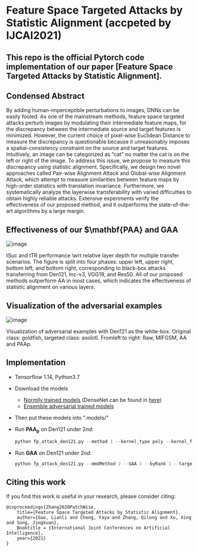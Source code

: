 # Feature Space Targeted Attacks by Statistic Alignment (accpeted by IJCAI2021)

## This repo is the official **Pytorch code** implementation of our paper [Feature Space Targeted Attacks by Statistic Alignment].

## Condensed Abstract
By adding human-imperceptible perturbations to images, DNNs can be easily fooled. As one of the mainstream methods, feature space targeted attacks perturb images by modulating their intermediate feature maps, for the discrepancy between the intermediate source and target features is minimized. However, the current choice of pixel-wise Euclidean Distance to measure the discrepancy is questionable because it unreasonably imposes a spatial-consistency constraint on the source and target features. Intuitively, an image can be categorized as “cat” no matter the cat is on the left or right of the image. To address this issue, we propose to measure this discrepancy using statistic alignment. Specifically, we design two novel approaches called Pair-wise Alignment Attack and Global-wise Alignment Attack, which attempt to measure similarities between feature maps
by high-order statistics with translation invariance. Furthermore, we systematically analyze the layerwise transferability with varied difficulties to obtain highly reliable attacks. Extensive experiments verify the effectiveness of our proposed method, and it outperforms the state-of-the-art algorithms by a large margin.

## Effectiveness of our $\mathbf{PAA} and $\mathbf{GAA}$
![image](https://github.com/yaya-cheng/PAA-GAA/blob/main/class.png)

tSuc and tTR performance \wrt relative layer depth for multiple transfer scenarios. The figure is split into four phases: upper left, upper right, bottom left, and bottom right, corresponding to black-box attacks transferring from Den121, Inc-v3, VGG19, and Res50. All of our proposed methods outperform AA in most cases, which indicates the effectiveness of statistic alignment on various layers.



## Visualization of the adversarial examples
![image](https://github.com/yaya-cheng/PAA-GAA/blob/main/visualization%20of%20adversarial%20examples/ori.png)

Visualization of adversarial examples with Den121 as the white-box. Original class: goldfish, targeted class: axolotl. Fromleft to right: Raw, MIFGSM, AA and PAAp.

## Implementation
- Tensorflow 1.14, Python3.7

- Download the models

  - [Normlly trained models](https://github.com/tensorflow/models/tree/master/research/slim#Pretrained) (DenseNet can be found in [here](https://github.com/flyyufelix/DenseNet-Keras))
  - [Ensemble  adversarial trained models](https://github.com/tensorflow/models/tree/master/research/adv_imagenet_models?spm=5176.12282029.0.0.3a9e79b7cynrQf)

- Then put these models into ".models/"

- Run $\mathbf{PAA_p}$ on Den121 under $2nd$:

  ```python
  python fp_attack_den121.py --method 1 --kernel_type poly --kernel_for_furthe l_poly --byRank 1 --targetcls 2 
  ```

- Run $\mathbf{GAA}$ on Den121 under $2nd$:

  ```python
  python fp_attack_den121.py --mmdMethod 2 --GAA 1 --byRank 1 --targetcls 2 
  ```


## Citing this work

If you find this work is useful in your research, please consider citing:

```
@inproceedings{Zhang2020PatchWise,
    title={Feature Space Targeted Attacks by Statistic Alignment},
    author={Gao, Lianli and Cheng, Yaya and Zhang, Qilong and Xu, Xing and Song, Jingkuan},
    Booktitle = {International Joint Conferences on Artificial Intelligence},
    year={2021}
}
```
